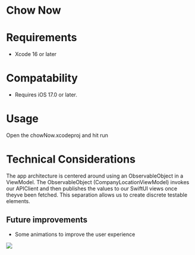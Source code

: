 # Chow Now

# Requirements

- Xcode 16 or later

# Compatability

- Requires iOS 17.0 or later.

# Usage

Open the chowNow.xcodeproj and hit run

# Technical Considerations

The app architecture is centered around using an ObservableObject in a ViewModel. The ObservableObject (CompanyLocationViewModel) invokes our APIClient and then publishes the values to our SwiftUI views once theyve been fetched. This separation allows us to create discrete testable elements. 


## Future improvements
- Some animations to improve the user experience


![](https://media.giphy.com/media/buWJ4V8cHZg88/giphy.gif?cid=ecf05e47hn9vfxt7vaujsei2k83ie4ep8kkst1okofvv16fo&rid=giphy.gif&ct=g)